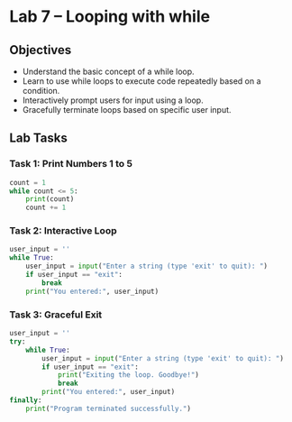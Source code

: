 # Lab 7 – Looping with while

## Objectives
- Understand the basic concept of a while loop.
- Learn to use while loops to execute code repeatedly based on a condition.
- Interactively prompt users for input using a loop.
- Gracefully terminate loops based on specific user input.

## Lab Tasks

### Task 1: Print Numbers 1 to 5
```python
count = 1
while count <= 5:
    print(count)
    count += 1
```

### Task 2: Interactive Loop
```python
user_input = ''
while True:
    user_input = input("Enter a string (type 'exit' to quit): ")
    if user_input == "exit":
        break
    print("You entered:", user_input)
```

### Task 3: Graceful Exit
```python
user_input = ''
try:
    while True:
        user_input = input("Enter a string (type 'exit' to quit): ")
        if user_input == "exit":
            print("Exiting the loop. Goodbye!")
            break
        print("You entered:", user_input)
finally:
    print("Program terminated successfully.")
```
